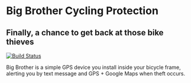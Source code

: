 Big Brother Cycling Protection
==============================

Finally, a chance to get back at those bike thieves
---------------------------------------------------

[![Build Status](https://secure.travis-ci.org/f3ndot/bicycle-big-brother.png?branch=master)](http://travis-ci.org/f3ndot/bicycle-big-brother)

Big Brother is a simple GPS device you install inside your bicycle frame, alerting you by text message and GPS + Google Maps when theft occurs.

